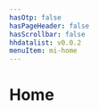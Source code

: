 ```yaml
---
hasOtp: false
hasPageHeader: false
hasScrollbar: false
hhdatalist: v0.0.2
menuItem: mi-home
---
```


# Home
